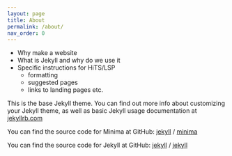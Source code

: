 ```yaml
---
layout: page
title: About
permalink: /about/
nav_order: 0
---
```

- Why make a website
- What is Jekyll and why do we use it
- Specific instructions for HiTS/LSP
    - formatting
    - suggested pages
    - links to landing pages etc.

This is the base Jekyll theme. You can find out more info about customizing your Jekyll theme, as well as basic Jekyll usage documentation at [jekyllrb.com](https://jekyllrb.com/)

You can find the source code for Minima at GitHub:
[jekyll][jekyll-organization] /
[minima](https://github.com/jekyll/minima)

You can find the source code for Jekyll at GitHub:
[jekyll][jekyll-organization] /
[jekyll](https://github.com/jekyll/jekyll)


[jekyll-organization]: https://github.com/jekyll
